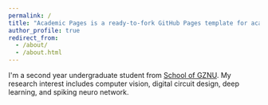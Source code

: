 ```yaml
---
permalink: /
title: "Academic Pages is a ready-to-fork GitHub Pages template for academic personal websites"
author_profile: true
redirect_from: 
  - /about/
  - /about.html
---
```


I'm a second year undergraduate student from [School of GZNU](https://www.gznu.edu.cn/). My research interest includes computer vision, digital circuit design, deep learning, and spiking neuro network.
